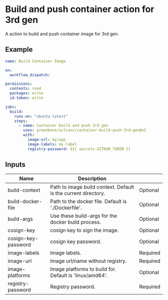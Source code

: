 # Build and push container action for 3rd gen

A action to build and push container image for 3rd gen.

## Example

```yml
name: Build Container Image

on:
  workflow_dispatch:

permissions:
  contents: read
  packages: write
  id-token: write

jobs:
  build:
    runs-on: "ubuntu-latest"
    steps:
      - name: Container build and push 3rd gen
        uses: greenbone/actions/container-build-push-3rd-gen@v2
        with:
          image-url: my/app
          image-labels: my-label
          registry-password: ${{ secrets.GITHUB_TOKEN }}
```

## Inputs

| Name                | Description                                                    |          |
|---------------------|----------------------------------------------------------------|----------|
| build-context       | Path to image build context. Default is the current directory. | Optional |
| build-docker-file   | Path to the docker file. Default is './Dockerfile'.            | Optional |
| build-args          | Use these build-args for the docker build process.             | Optional |
| cosign-key          | cosign key to sign the image.                                  | Optional |
| cosign-key-password | cosign key password.                                           | Optional |
| image-labels        | Image labels.                                                  | Required |
| image-url           | Image url/name without registry.                               | Required |
| image-platforms     | Image platforms to build for. Default is 'linux/amd64'.        | Optional |
| registry-password   | Registry password.                                             | Required |

